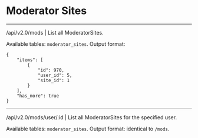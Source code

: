# Moderator Sites

---
/api/v2.0/mods | List all ModeratorSites.

Available tables: `moderator_sites`.
Output format:

    {
        "items": [
            {
                "id": 970,
                "user_id": 5,
                "site_id": 1
            }
        ],
        "has_more": true
    }
---
/api/v2.0/mods/user/:id | List all ModeratorSites for the specified user.

Available tables: `moderator_sites`.
Output format: identical to `/mods`.